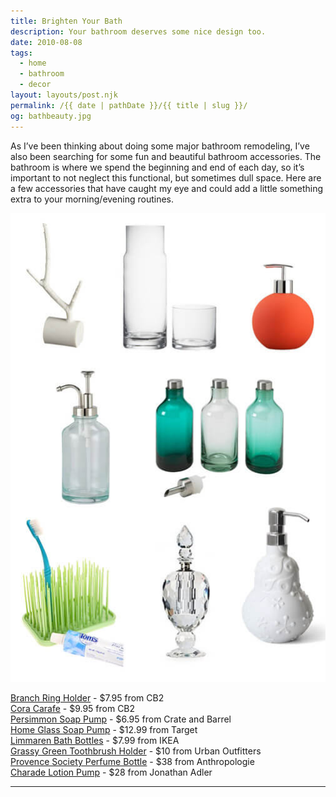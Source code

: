 ```yaml
---
title: Brighten Your Bath
description: Your bathroom deserves some nice design too.
date: 2010-08-08
tags: 
  - home
  - bathroom
  - decor
layout: layouts/post.njk
permalink: /{{ date | pathDate }}/{{ title | slug }}/
og: bathbeauty.jpg
---
```


As I’ve been thinking about doing some major bathroom remodeling, I’ve also been searching for some fun and beautiful bathroom accessories. The bathroom is where we spend the beginning and end of each day, so it’s important to not neglect this functional, but sometimes dull space. Here are a few accessories that have caught my eye and could add a little something extra to your morning/evening routines.

![](/img/bathbeauty.jpg)

[Branch Ring Holder](http://www.cb2.com/family.aspx?c=477&f=4464) - $7.95 from CB2  
[Cora Carafe](http://www.cb2.com/family.aspx?c=477&f=3989) - $9.95 from CB2  
[Persimmon Soap Pump](http://www.crateandbarrel.com/bed-and-bath/bath-accessories/persimmon-soap-pump/s679189) - $6.95 from Crate and Barrel  
[Home Glass Soap Pump](http://www.target.com/Home-Glass-Soap-Pump-Light/dp/B002WS0HTW/ref=br_1_27?ie=UTF8&id=Home%20Glass%20Soap%20Pump%20Light&node=10826471&searchSize=30&searchView=list&searchPage=1&sr=1-27&qid=1281323244&rh=&searchBinNameList=subjectbin%2Cprice%2Ctarget_com_primary_color-bin%2Ctarget_com_size-bin%2Ctarget_com_brand-bin&searchRank=salesrank&frombrowse=1) - $12.99 from Target  
[Limmaren Bath Bottles](http://www.ikea.com/us/en/catalog/products/60083653) - $7.99 from IKEA  
[Grassy Green Toothbrush Holder](http://www.urbanoutfitters.com/urban/catalog/productdetail.jsp?itemdescription=true&itemCount=80&startValue=1&selectedProductColor=&sortby=&id=14834576&parentid=A_FURN_BATH&sortProperties=+subCategoryPosition,&navCount=189&navAction=poppushpush&color=&pushId=A_FURN_BATH&popId=A_DECORATE&prepushId=&selectedProductSize=) - $10 from Urban Outfitters  
[Provence Society Perfume Bottle](http://www.anthropologie.com/anthro/catalog/productdetail.jsp?subCategoryId=&id=79712&catId=HOME-BATH-BATHACCESSORIES&pushId=HOME-BATH-BATHACCESSORIES&popId=HOME-BATH&sortProperties=&navCount=70&navAction=middle&fromCategoryPage=true&selectedProductSize=&selectedProductSize1=&color=gls&colorName=GLASS&isSubcategory=&isProduct=true&isBigImage=&templateType=) - $38 from Anthropologie  
[Charade Lotion Pump](http://www.jonathanadler.com/Charade-Lotion-Pump/?cat=562&initial=) - $28 from Jonathan Adler

---
